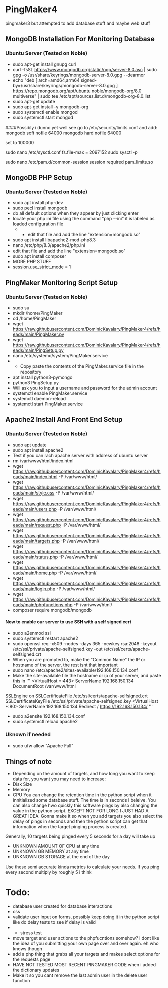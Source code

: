 # PingMaker4
pingmaker3 but attempted to add database stuff and maybe web stuff



## MongoDB Installation For Monitoring Database
### Ubuntu Server (Tested on Noble)
- sudo apt-get install gnupg curl
- curl -fsSL https://www.mongodb.org/static/pgp/server-8.0.asc | sudo gpg -o /usr/share/keyrings/mongodb-server-8.0.gpg  --dearmor
- echo "deb [ arch=amd64,arm64 signed-by=/usr/share/keyrings/mongodb-server-8.0.gpg ] https://repo.mongodb.org/apt/ubuntu noble/mongodb-org/8.0 multiverse" | sudo tee /etc/apt/sources.list.d/mongodb-org-8.0.list
- sudo apt-get update
- sudo apt-get install -y mongodb-org
- sudo systemctl enable mongod
- sudo systemctl start mongod

####Possibly i dunno yet well see
go to /etc/security/limits.conf and add:
mongodb soft nofile 64000
mongodb hard nofile 64000

set to 100000

sudo nano /etc/sysctl.conf
fs.file-max = 2097152
sudo sysctl -p

sudo nano /etc/pam.d/common-session
session required pam_limits.so

## MongoDB PHP Setup
### Ubuntu Server (Tested on Noble)
- sudo apt install php-dev
- sudo pecl install mongodb
- 	do all default options when they appear by just clicking enter
- locate your php ini file using the command "php --ini" it is labeled as loaded configuration file
	- - edit that file and add the line "extension=mongodb.so"
- sudo apt install libapache2-mod-php8.3
- nano /etc/php/8.3/apache2/php.ini
- 	edit that file and add the line "extension=mongodb.so"
- sudo apt install composer
- MORE PHP STUFF
- session.use_strict_mode = 1

## PingMaker Monitoring Script Setup
### Ubuntu Server (Tested on Noble)
- sudo su
- mkdir /home/PingMaker
- cd /home/PingMaker
- wget https://raw.githubusercontent.com/DominicKavalary/PingMaker4/refs/heads/main/PingMaker.py
- wget https://raw.githubusercontent.com/DominicKavalary/PingMaker4/refs/heads/main/PingSetup.py
- nano /etc/systemd/system/PingMaker.service
- - Copy paste the contents of the PingMaker.service file in the repository
- apt install python3-pymongo
- python3 PingSetup.py
- 	Will ask you to input a username and password for the admin account
- systemctl enable PingMaker.service
- systemctl daemon-reload
- systemctl start PingMaker.service

## Apache2 Install And Front End Setup
### Ubuntu Server (Tested on Noble)
- sudo apt update
- sudo apt install apache2
- 	Test if you can rach apache server with address of ubuntu server
- rm /var/www/html/index.html
- wget https://raw.githubusercontent.com/DominicKavalary/PingMaker4/refs/heads/main/index.html -P /var/www/html/
- wget https://raw.githubusercontent.com/DominicKavalary/PingMaker4/refs/heads/main/style.css -P /var/www/html/
- wget https://raw.githubusercontent.com/DominicKavalary/PingMaker4/refs/heads/main/users.php -P /var/www/html/
- wget https://raw.githubusercontent.com/DominicKavalary/PingMaker4/refs/heads/main/request.php -P /var/www/html/
- wget https://raw.githubusercontent.com/DominicKavalary/PingMaker4/refs/heads/main/targets.php -P /var/www/html/
- wget https://raw.githubusercontent.com/DominicKavalary/PingMaker4/refs/heads/main/status.php -P /var/www/html/
- wget https://raw.githubusercontent.com/DominicKavalary/PingMaker4/refs/heads/main/home.php -P /var/www/html/
- wget https://raw.githubusercontent.com/DominicKavalary/PingMaker4/refs/heads/main/login.php -P /var/www/html/
- wget https://raw.githubusercontent.com/DominicKavalary/PingMaker4/refs/heads/main/phpfunctions.php -P /var/www/html/
- composer require mongodb/mongodb
#### Now to enable our server to use SSH with a self signed cert
- sudo a2enmod ssl
- sudo systemctl restart apache2
- sudo openssl req -x509 -nodes -days 365 -newkey rsa:2048 -keyout /etc/ssl/private/apache-selfsigned.key -out /etc/ssl/certs/apache-selfsigned.crt
- 	When you are prompted to, make the "Common Name" the IP or hostname of the server, the rest isnt that important
- sudo nano /etc/apache2/sites-available/192.168.150.134.conf
- 	Make the site-available file the hostname or ip of your server, and paste this in
'''
<VirtualHost *:443>
   ServerName 192.168.150.134
   DocumentRoot /var/www/html

   SSLEngine on
   SSLCertificateFile /etc/ssl/certs/apache-selfsigned.crt
   SSLCertificateKeyFile /etc/ssl/private/apache-selfsigned.key
</VirtualHost>
<VirtualHost *:80>
	ServerName 192.168.150.134
	Redirect / https://192.168.150.134/
</VirtualHost>
'''
- sudo a2ensite 192.168.150.134.conf
- sudo systemctl reload apache2
### Uknown if needed
- sudo ufw allow "Apache Full"





## Things of note
- Depending on the amount of targets, and how long you want to keep data for, you want you may need to increase:
-   Disk Size
-   Memory
-   CPU
You can change the retention time in the python script when it innitialized some database stuff. The time is in seconds I beleive. You can also change hwo quickly this software pings by also changing the value in the python script. EXCEPT NOT FOR LONG I JUST HAD A GREAT IDEA. Gonna make it so when you add targets you also select the delay of pings in seconds and then the python script can get that information when the target pinging process is created.

Generally, 10 targets being pinged every 5 seconds for a day will take up
- UNKNOWN AMOUNT OF CPU at any time
- UNKNOWN GB MEMORY at any time
- UNKNOWN GB STORAGE at the end of the day

Use these semi accurate kinda metrics to calculate your needs. If you ping every second multiply by roughly 5 i think




# Todo:
- database user created for database interactions
- css
- validate user input on forms, possibly keep doing it in the python script like do delay tests to see if delay is valid
- - stress test
- move target and user actions to the phpfucntions somehow? i dont like the idea of you submitting your own page over and over again. eh who knows though
- add a php thing that grabs all your targets and makes select options for the requests page
- HAVE NOT TESTED MOST RECENT PINGMAKER CODE when i added the dictionary updates
- Make it so you cant remove the last admin user in the delete user function
